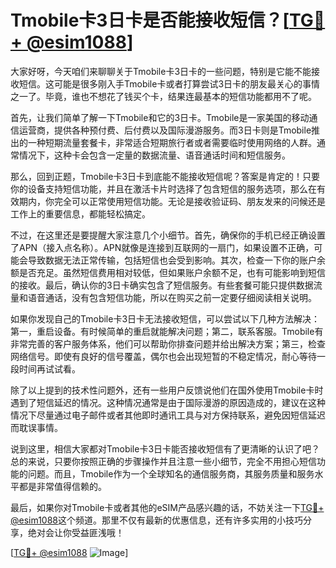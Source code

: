 # Tmobile卡3日卡是否能接收短信？[[TG💪+ @esim1088](https://t.me/s/esim1088)]

大家好呀，今天咱们来聊聊关于Tmobile卡3日卡的一些问题，特别是它能不能接收短信。这可能是很多刚入手Tmobile卡或者打算尝试3日卡的朋友最关心的事情之一了。毕竟，谁也不想花了钱买个卡，结果连最基本的短信功能都用不了呢。

首先，让我们简单了解一下Tmobile和它的3日卡。Tmobile是一家美国的移动通信运营商，提供各种预付费、后付费以及国际漫游服务。而3日卡则是Tmobile推出的一种短期流量套餐卡，非常适合短期旅行者或者需要临时使用网络的人群。通常情况下，这种卡会包含一定量的数据流量、语音通话时间和短信服务。

那么，回到正题，Tmobile卡3日卡到底能不能接收短信呢？答案是肯定的！只要你的设备支持短信功能，并且在激活卡片时选择了包含短信的服务选项，那么在有效期内，你完全可以正常使用短信功能。无论是接收验证码、朋友发来的问候还是工作上的重要信息，都能轻松搞定。

不过，在这里还是要提醒大家注意几个小细节。首先，确保你的手机已经正确设置了APN（接入点名称）。APN就像是连接到互联网的一扇门，如果设置不正确，可能会导致数据无法正常传输，包括短信也会受到影响。其次，检查一下你的账户余额是否充足。虽然短信费用相对较低，但如果账户余额不足，也有可能影响到短信的接收。最后，确认你的3日卡确实包含了短信服务。有些套餐可能只提供数据流量和语音通话，没有包含短信功能，所以在购买之前一定要仔细阅读相关说明。

如果你发现自己的Tmobile卡3日卡无法接收短信，可以尝试以下几种方法解决：第一，重启设备。有时候简单的重启就能解决问题；第二，联系客服。Tmobile有非常完善的客户服务体系，他们可以帮助你排查问题并给出解决方案；第三，检查网络信号。即使有良好的信号覆盖，偶尔也会出现短暂的不稳定情况，耐心等待一段时间再试试看。

除了以上提到的技术性问题外，还有一些用户反馈说他们在国外使用Tmobile卡时遇到了短信延迟的情况。这种情况通常是由于国际漫游的原因造成的，建议在这种情况下尽量通过电子邮件或者其他即时通讯工具与对方保持联系，避免因短信延迟而耽误事情。

说到这里，相信大家都对Tmobile卡3日卡能否接收短信有了更清晰的认识了吧？总的来说，只要你按照正确的步骤操作并且注意一些小细节，完全不用担心短信功能的问题。而且，Tmobile作为一个全球知名的通信服务商，其服务质量和服务水平都是非常值得信赖的。

最后，如果你对Tmobile卡或者其他的eSIM产品感兴趣的话，不妨关注一下[TG💪+ @esim1088](https://t.me/s/esim1088)这个频道。那里不仅有最新的优惠信息，还有许多实用的小技巧分享，绝对会让你受益匪浅哦！

[[TG💪+ @esim1088](https://t.me/s/esim1088) ![Image](https://i.postimg.cc/4NQfJmqS/Snipaste-2025-05-13-00-14-12.png)]